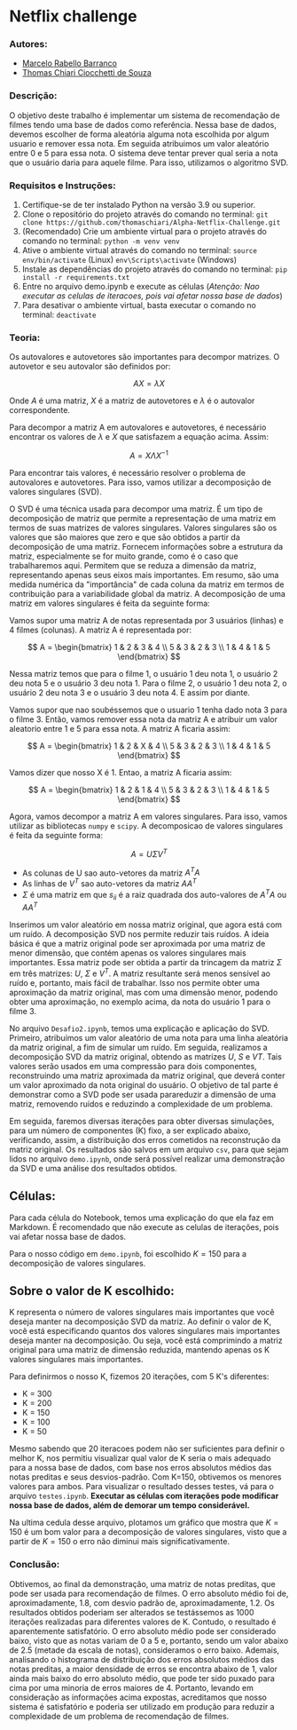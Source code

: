 # Netflix challenge

### Autores:
- [Marcelo Rabello Barranco](https://github.com/Maraba23)
- [Thomas Chiari Ciocchetti de Souza](https://github.com/thomaschiari)

### Descrição:

O objetivo deste trabalho é implementar um sistema de recomendação de filmes tendo uma base de dados como referência. Nessa base de dados, devemos escolher de forma aleatória alguma nota escolhida por algum usuario e remover essa nota. Em seguida atribuimos um valor aleatório entre 0 e 5 para essa nota. O sistema deve tentar prever qual seria a nota que o usuário daria para aquele filme. Para isso, utilizamos o algoritmo SVD.

### Requisitos e Instruções:
1. Certifique-se de ter instalado Python na versão 3.9 ou superior.
2. Clone o repositório do projeto através do comando no terminal: 
`git clone https://github.com/thomaschiari/Alpha-Netflix-Challenge.git`
3. (Recomendado) Crie um ambiente virtual para o projeto através do comando no terminal:
`python -m venv venv`
4. Ative o ambiente virtual através do comando no terminal:
`source env/bin/activate` (Linux)
`env\Scripts\activate` (Windows)
5. Instale as dependências do projeto através do comando no terminal:
`pip install -r requirements.txt`
6. Entre no arquivo demo.ipynb e execute as células (*Atenção: Nao executar as celulas de iteracoes, pois vai afetar nossa base de dados*)
7. Para desativar o ambiente virtual, basta executar o comando no terminal:
`deactivate`

### Teoria:

Os autovalores e autovetores são importantes para decompor matrizes. O autovetor e seu autovalor são definidos por:

$$
AX = \lambda X
$$

Onde $A$ é uma matriz, $X$ é a matriz de autovetores e $\lambda$ é o autovalor correspondente.

Para decompor a matriz A em autovalores e autovetores, é necessário encontrar os valores de $\lambda$ e $X$ que satisfazem a equação acima. Assim:

$$
A = X \Lambda X^{-1}
$$

Para encontrar tais valores, é necessário resolver o problema de autovalores e autovetores. Para isso, vamos utilizar a decomposição de valores singulares (SVD).

O SVD é uma técnica usada para decompor uma matriz. É um tipo de decomposição de matriz que permite a representação de uma matriz em termos de suas matrizes de valores singulares. 
Valores singulares são os valores que são maiores que zero e que são obtidos a partir da decomposição de uma matriz. Fornecem informações sobre a estrutura da matriz, especialmente se for muito grande, como é o caso que trabalharemos aqui. Permitem que se reduza a dimensão da matriz, representando apenas seus eixos mais importantes.
Em resumo, são uma medida numérica da "importância" de cada coluna da matriz em termos de contribuição para a variabilidade global da matriz. A decomposição de uma matriz em valores singulares é feita da seguinte forma:

Vamos supor uma matriz A de notas representada por 3 usuários (linhas) e 4 filmes (colunas). A matriz A é representada por:

$$
A = \begin{bmatrix}
1 & 2 & 3 & 4 \\
5 & 3 & 2 & 3 \\
1 & 4 & 1 & 5
\end{bmatrix}
$$

Nessa matriz temos que para o filme 1, o usuário 1 deu nota 1, o usuário 2 deu nota 5 e o usuário 3 deu nota 1. Para o filme 2, o usuário 1 deu nota 2, o usuário 2 deu nota 3 e o usuário 3 deu nota 4. E assim por diante.

Vamos supor que nao soubéssemos que o usuario 1 tenha dado nota 3 para o filme 3. Então, vamos remover essa nota da matriz A e atribuir um valor aleatorio entre 1 e 5 para essa nota. A matriz A ficaria assim:

$$
A = \begin{bmatrix}
1 & 2 & X & 4 \\
5 & 3 & 2 & 3 \\
1 & 4 & 1 & 5
\end{bmatrix}
$$

Vamos dizer que nosso X é 1. Entao, a matriz A ficaria assim:

$$
A = \begin{bmatrix}
1 & 2 & 1 & 4 \\
5 & 3 & 2 & 3 \\
1 & 4 & 1 & 5
\end{bmatrix}
$$

Agora, vamos decompor a matriz A em valores singulares. Para isso, vamos utilizar as bibliotecas `numpy` e `scipy`. A decomposicao de valores singulares é feita da seguinte forma:

$$
A = U \Sigma V^T
$$

- As colunas de U sao auto-vetores da matriz $A^TA$
- As linhas de $V^T$ sao auto-vetores da matriz $AA^T$
- $\Sigma$ é uma matriz em que $s_{ii}$ é a raiz quadrada dos auto-valores de $A^TA$ ou $AA^T$

Inserimos um valor aleatório em nossa matriz original, que agora está com um ruído. A decomposição SVD nos permite reduzir tais ruídos.
A ideia básica é que a matriz original pode ser aproximada por uma matriz de menor dimensão, que contém apenas os valores singulares mais importantes.
Essa matriz pode ser obtida a partir da trincagem da matriz $\Sigma$ em três matrizes: $U$, $\Sigma$ e $V^T$. 
A matriz resultante será menos sensível ao ruído e, portanto, mais fácil de trabalhar.
Isso nos permite obter uma aproximação da matriz original, mas com uma dimensão menor, podendo obter uma aproximação, no exemplo acima, da nota do usuário 1 para o filme 3.

No arquivo `Desafio2.ipynb`, temos uma explicação e aplicação do SVD.
Primeiro, atribuímos um valor aleatório de uma nota para uma linha aleatória da matriz original, a fim de simular um ruído.
Em seguida, realizamos a decomposição SVD da matriz original, obtendo as matrizes $U$, $S$ e $VT$.
Tais valores serão usados em uma compressão para dois componentes, reconstruindo uma matriz aproximada da matriz original, que deverá conter um valor aproximado da nota original do usuário. 
O objetivo de tal parte é demonstrar como a SVD pode ser usada parareduzir a dimensão de uma matriz, removendo ruídos e reduzindo a complexidade de um problema.

Em seguida, faremos diversas iterações para obter diversas simulações, para um número de componentes (K) fixo, a ser explicado abaixo, verificando, assim, a distribuição dos erros cometidos na reconstrução da matriz original.
Os resultados são salvos em um arquivo `csv`, para que sejam lidos no arquivo `demo.ipynb`, onde será possível realizar uma demonstração da SVD e uma análise dos resultados obtidos.

## Células:

Para cada célula do Notebook, temos uma explicação do que ela faz em Markdown. É recomendado que não execute as celulas de iterações, pois vai afetar nossa base de dados.

Para o nosso código em `demo.ipynb`, foi escolhido $K=150$ para a decomposição de valores singulares.

## Sobre o valor de K escolhido:

K representa o número de valores singulares mais importantes que você deseja manter na decomposição SVD da matriz. Ao definir o valor de K, você está especificando quantos dos valores singulares mais importantes deseja manter na decomposição. Ou seja, você está comprimindo a matriz original para uma matriz de dimensão reduzida, mantendo apenas os K valores singulares mais importantes.

Para definirmos o nosso K, fizemos 20 iterações, com 5 K's diferentes:

- K = 300
- K = 200
- K = 150
- K = 100
- K = 50

Mesmo sabendo que 20 iteracoes podem não ser suficientes para definir o melhor K, nos permitiu visualizar qual valor de K seria o mais adequado para a nossa base de dados, com base nos erros absolutos médios das notas preditas e seus desvios-padrão. Com K=150, obtivemos os menores valores para ambos.
Para visualizar o resultado desses testes, vá para o arquivo `testes.ipynb`. **Executar as células com iterações pode modificar nossa base de dados, além de demorar um tempo considerável.**

Na ultima cedula desse arquivo, plotamos um gráfico que mostra que $K=150$ é um bom valor para a decomposição de valores singulares, visto que a partir de $K=150$ o erro não diminui mais significativamente.

### Conclusão:

Obtivemos, ao final da demonstração, uma matriz de notas preditas, que pode ser usada para recomendação de filmes.
O erro absoluto médio foi de, aproximadamente, 1.8, com desvio padrão de, aproximadamente, 1.2.
Os resultados obtidos poderiam ser alterados se testássemos as 1000 iterações realizadas para diferentes valores de K. 
Contudo, o resultado é aparentemente satisfatório. O erro absoluto médio pode ser considerado baixo, visto que as notas variam de 0 a 5 e, portanto, sendo um valor abaixo de 2.5 (metade da escala de notas), consideramos o erro baixo.
Ademais, analisando o histograma de distribuição dos erros absolutos médios das notas preditas, a maior densidade de erros se encontra abaixo de 1, valor ainda mais baixo do erro absoluto médio, que pode ter sido puxado para cima por uma minoria de erros maiores de 4.
Portanto, levando em consideração as informações acima expostas, acreditamos que nosso sistema é satisfatório e poderia ser utilizado em produção para reduzir a complexidade de um problema de recomendação de filmes.
